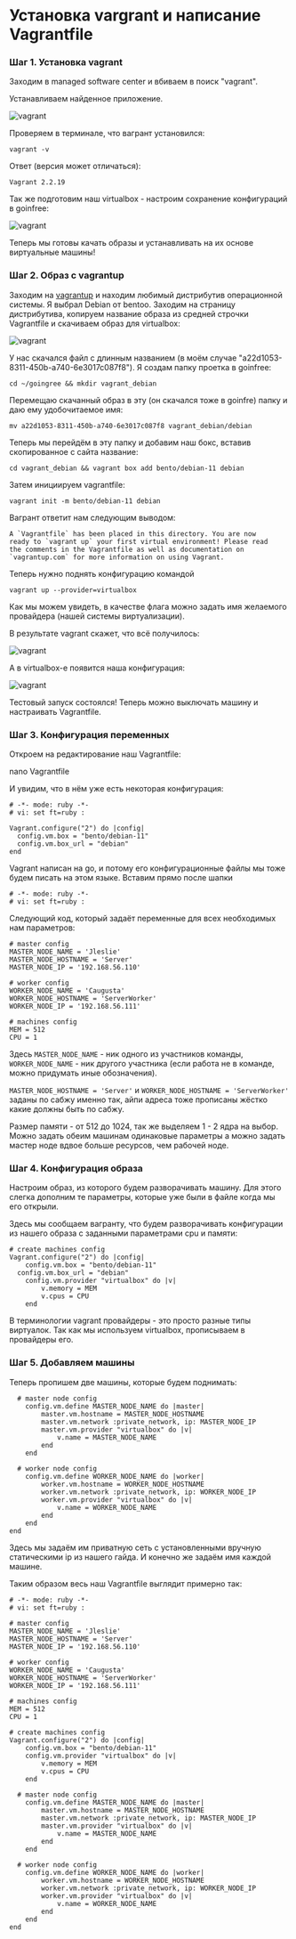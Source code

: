 # Установка vargrant и написание Vagrantfile

### Шаг 1. Установка vagrant

Заходим в managed software center и вбиваем в поиск "vagrant".

Устанавливаем найденное приложение.

![vagrant](media/vagrant/step_00.png)

Проверяем в терминале, что вагрант установился:

``vagrant -v``

Ответ (версия может отличаться):

```
Vagrant 2.2.19
```

Так же подготовим наш virtualbox - настроим сохранение конфигураций в goinfree:

![vagrant](media/vagrant/step_03.png)

Теперь мы готовы качать образы и устанавливать на их основе виртуальные машины!

### Шаг 2. Образ с vagrantup

Заходим на [vagrantup](https://app.vagrantup.com/boxes/search "vagrantup") и находим любимый дистрибутив операционной системы. Я выбрал Debian от bentoo. Заходим на страницу дистрибутива, копируем название образа из средней строчки Vagrantfile и скачиваем образ для virtualbox:

![vagrant](media/vagrant/step_02.png)

У нас скачался файл с длинным названием (в моём случае "a22d1053-8311-450b-a740-6e3017c087f8"). Я создам папку проетка в goinfree:

``cd ~/goingree && mkdir vagrant_debian``

Перемещаю скачанный образ в эту (он скачался тоже в goinfre) папку и даю ему удобочитаемое имя:

``mv a22d1053-8311-450b-a740-6e3017c087f8 vagrant_debian/debian``

Теперь мы перейдём в эту папку и добавим наш бокс, вставив скопированное с сайта название:

``cd vagrant_debian && vagrant box add bento/debian-11 debian``

Затем инициируем vagrantfile:

``vagrant init -m bento/debian-11 debian``

Вагрант ответит нам следующим выводом:

```
A `Vagrantfile` has been placed in this directory. You are now
ready to `vagrant up` your first virtual environment! Please read
the comments in the Vagrantfile as well as documentation on
`vagrantup.com` for more information on using Vagrant.
```

Теперь нужно поднять конфигурацию командой

``vagrant up --provider=virtualbox``

Как мы можем увидеть, в качестве флага можно задать имя желаемого провайдера (нашей системы виртуализации).

В результате vagrant скажет, что всё получилось:

![vagrant](media/vagrant/step_01.png)

А в virtualbox-e появится наша конфигурация:

![vagrant](media/vagrant/step_04.png)

Тестовый запуск состоялся! Теперь можно выключать машину и настраивать Vagrantfile.

### Шаг 3. Конфигурация переменных

Откроем на редактирование наш Vagrantfile:

nano Vagrantfile

И увидим, что в нём уже есть некоторая конфигурация:

```
# -*- mode: ruby -*-
# vi: set ft=ruby :

Vagrant.configure("2") do |config|
  config.vm.box = "bento/debian-11"
  config.vm.box_url = "debian"
end
```

Vagrant написан на go, и потому его конфигурационные файлы мы тоже будем писать на этом языке. Вставим прямо после шапки

```
# -*- mode: ruby -*-
# vi: set ft=ruby :
```

Следующий код, который задаёт переменные для всех необходимых нам параметров:

```
# master config
MASTER_NODE_NAME = 'Jleslie'
MASTER_NODE_HOSTNAME = 'Server'
MASTER_NODE_IP = '192.168.56.110'

# worker config
WORKER_NODE_NAME = 'Caugusta'
WORKER_NODE_HOSTNAME = 'ServerWorker'
WORKER_NODE_IP = '192.168.56.111'

# machines config
MEM = 512
CPU = 1
```

Здесь ``MASTER_NODE_NAME`` - ник одного из участников команды, ``WORKER_NODE_NAME`` - ник другого участника (если работа не в команде, можно придумать иные обозначения).

``MASTER_NODE_HOSTNAME = 'Server'`` и ``WORKER_NODE_HOSTNAME = 'ServerWorker'`` заданы по сабжу именно так, айпи адреса тоже прописаны жёстко какие должны быть по сабжу.

Размер памяти - от 512 до 1024, так же выделяем 1 - 2 ядра на выбор. Можно задать обеим машинам одинаковые параметры а можно задать мастер ноде вдвое больше ресурсов, чем рабочей ноде.

### Шаг 4. Конфигурация образа

Настроим образ, из которого будем разворачивать машину. Для этого слегка дополним те параметры, которые уже были в файле когда мы его открыли.

Здесь мы сообщаем вагранту, что будем разворачивать конфигурации из нашего образа с заданными параметрами cpu и памяти:

```
# create machines config
Vagrant.configure("2") do |config|
	config.vm.box = "bento/debian-11"
  config.vm.box_url = "debian"
	config.vm.provider "virtualbox" do |v|
		v.memory = MEM
		v.cpus = CPU
	end
```

В терминологии vagrant провайдеры - это просто разные типы виртуалок. Так как мы используем virtualbox, прописываем в провайдеры его.

### Шаг 5. Добавляем машины

Теперь пропишем две машины, которые будем поднимать:

```
  # master node config
	config.vm.define MASTER_NODE_NAME do |master|
		master.vm.hostname = MASTER_NODE_HOSTNAME
		master.vm.network :private_network, ip: MASTER_NODE_IP
		master.vm.provider "virtualbox" do |v|
			v.name = MASTER_NODE_NAME
		end
	end

  # worker node config
	config.vm.define WORKER_NODE_NAME do |worker|
		worker.vm.hostname = WORKER_NODE_HOSTNAME
		worker.vm.network :private_network, ip: WORKER_NODE_IP 	
		worker.vm.provider "virtualbox" do |v|
			v.name = WORKER_NODE_NAME 
		end
	end
end
```

Здесь мы задаём им приватную сеть с установленными вручную статическими ip из нашего гайда. И конечно же задаём имя каждой машине.

Таким образом весь наш Vagrantfile выглядит примерно так:

```
# -*- mode: ruby -*-
# vi: set ft=ruby :

# master config
MASTER_NODE_NAME = 'Jleslie'
MASTER_NODE_HOSTNAME = 'Server'
MASTER_NODE_IP = '192.168.56.110'

# worker config
WORKER_NODE_NAME = 'Caugusta'
WORKER_NODE_HOSTNAME = 'ServerWorker'
WORKER_NODE_IP = '192.168.56.111'

# machines config
MEM = 512
CPU = 1

# create machines config
Vagrant.configure("2") do |config|
	config.vm.box = "bento/debian-11"
	config.vm.provider "virtualbox" do |v|
		v.memory = MEM
		v.cpus = CPU
	end

  # master node config
	config.vm.define MASTER_NODE_NAME do |master|
		master.vm.hostname = MASTER_NODE_HOSTNAME
		master.vm.network :private_network, ip: MASTER_NODE_IP
		master.vm.provider "virtualbox" do |v|
			v.name = MASTER_NODE_NAME
		end
	end

  # worker node config
	config.vm.define WORKER_NODE_NAME do |worker|
		worker.vm.hostname = WORKER_NODE_HOSTNAME
		worker.vm.network :private_network, ip: WORKER_NODE_IP 	
		worker.vm.provider "virtualbox" do |v|
			v.name = WORKER_NODE_NAME 
		end
	end
end
```